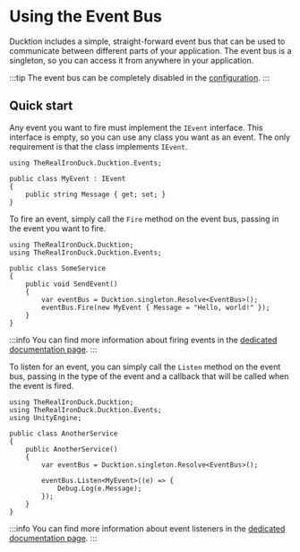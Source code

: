 # Using the Event Bus

Ducktion includes a simple, straight-forward event bus that can be used to communicate between different parts of your 
application. The event bus is a singleton, so you can access it from anywhere in your application.

:::tip
The event bus can be completely disabled in the [configuration](/basics/).
:::

## Quick start

Any event you want to fire must implement the `IEvent` interface. This interface is empty, so you can use any class you
want as an event. The only requirement is that the class implements `IEvent`.

```csharp{3}
using TheRealIronDuck.Ducktion.Events;

public class MyEvent : IEvent
{
    public string Message { get; set; }
}
```

To fire an event, simply call the `Fire` method on the event bus, passing in the event you want to fire.

```csharp{9}
using TheRealIronDuck.Ducktion;
using TheRealIronDuck.Ducktion.Events;

public class SomeService
{
    public void SendEvent()
    {
        var eventBus = Ducktion.singleton.Resolve<EventBus>();
        eventBus.Fire(new MyEvent { Message = "Hello, world!" });
    }
}
```

:::info
You can find more information about firing events in the [dedicated documentation page](/event-bus/firing-events).
:::

To listen for an event, you can simply call the `Listen` method on the event bus, passing in the type of the event
and a callback that will be called when the event is fired.

```csharp{11-13}
using TheRealIronDuck.Ducktion;
using TheRealIronDuck.Ducktion.Events;
using UnityEngine;

public class AnotherService
{
    public AnotherService()
    {
        var eventBus = Ducktion.singleton.Resolve<EventBus>();
        
        eventBus.Listen<MyEvent>((e) => {
            Debug.Log(e.Message);
        });
    }
}
```

:::info
You can find more information about event listeners in the 
[dedicated documentation page](/event-bus/listening-for-events).
:::
